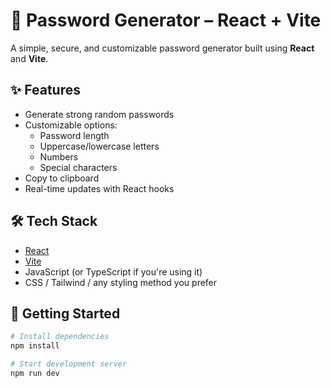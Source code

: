 # 🔐 Password Generator – React + Vite

A simple, secure, and customizable password generator built using **React** and **Vite**.

## ✨ Features

- Generate strong random passwords
- Customizable options:
  - Password length
  - Uppercase/lowercase letters
  - Numbers
  - Special characters
- Copy to clipboard
- Real-time updates with React hooks

## 🛠 Tech Stack

- [React](https://reactjs.org/)
- [Vite](https://vitejs.dev/)
- JavaScript (or TypeScript if you're using it)
- CSS / Tailwind / any styling method you prefer

## 🚀 Getting Started

```bash
# Install dependencies
npm install

# Start development server
npm run dev
